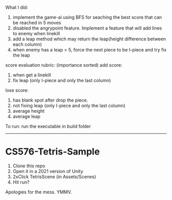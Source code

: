 What I did:
1. implement the game-ai using BFS for seaching the best score that can be reached in 5 moves
2. disabled the angrypoint feature. Implement a feature that will add lines to enemy when linekill
3. add a leap method which may return the leap(height difference between each column)
3. when enemy has a leap > 5, force the next piece to be I-piece and try fix the leap

score evaluation rubric: (importance sorted)
add score:
1. when get a linekill 
2. fix leap (only I-piece and only the last column)

lose score:
1. has blank spot after drop the piece.
2. not fixing leap (only I-piece and only the last column)
3. average height
4. average leap

To run:
run the executable in build folder

----------------------------
# CS576-Tetris-Sample

1. Clone this repo
2. Open it in a 2021 version of Unity
3. 2xClick TetrisScene (in Assets/Scenes)
4. Hit run?

Apologies for the mess. YMMV.
